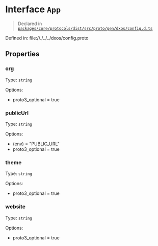 # Interface `App`
> Declared in [`packages/core/protocols/dist/src/proto/gen/dxos/config.d.ts`]()

Defined in:
   file://./../../dxos/config.proto
## Properties
### org 
Type: `string`

Options:
  - proto3_optional = true
### publicUrl 
Type: `string`

Options:
  - (env) = "PUBLIC_URL"
  - proto3_optional = true
### theme 
Type: `string`

Options:
  - proto3_optional = true
### website 
Type: `string`

Options:
  - proto3_optional = true